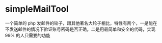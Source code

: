 # simpleMailTool
一个简单的 php 发邮件的轮子，跟其他著名大轮子相比，特性有两个，一是能在不发送邮件的情况下验证账号密码是否正确，二是用最简单和安全的代码，实现 99% 的人只需要的功能
